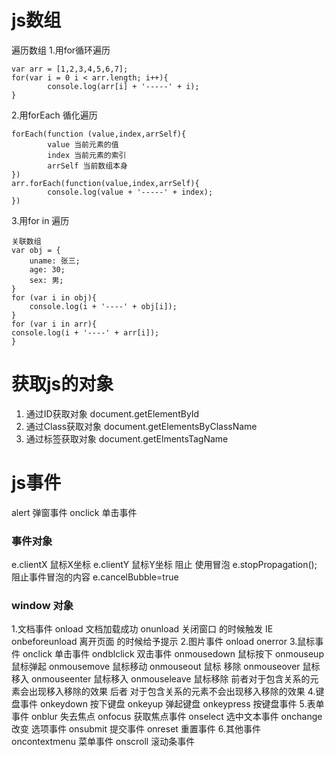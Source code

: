# js数组

遍历数组
1.用for循环遍历
```
var arr = [1,2,3,4,5,6,7];
for(var i = 0 i < arr.length; i++){
		console.log(arr[i] + '-----' + i);
}
```
2.用forEach 循化遍历
```
forEach(function (value,index,arrSelf){
		value 当前元素的值
		index 当前元素的索引
		arrSelf 当前数组本身
})
arr.forEach(function(value,index,arrSelf){
		console.log(value + '-----' + index);
})
```
3.用for in 遍历 
```
关联数组 
var obj = {
	uname: 张三;
	age: 30;
	sex: 男;
}
for (var i in obj){
	console.log(i + '----' + obj[i]);
}
for (var i in arr){
console.log(i + '----' + arr[i]);
}
```
# 获取js的对象
1. 通过ID获取对象
document.getElementById
2. 通过Class获取对象
document.getElementsByClassName
3. 通过标签获取对象
document.getElmentsTagName

# js事件
alert 弹窗事件
onclick 单击事件
### 事件对象 
e.clientX 鼠标X坐标
e.clientY 鼠标Y坐标
阻止 使用冒泡
e.stopPropagation();
阻止事件冒泡的内容
e.cancelBubble=true
### window 对象
1.文档事件
onload 文档加载成功
onunload 关闭窗口 的时候触发 IE
onbeforeunload 离开页面 的时候给予提示
2.图片事件
onload
onerror
3.鼠标事件
onclick  单击事件
ondblclick  双击事件
onmousedown  鼠标按下
onmouseup  鼠标弹起
onmousemove  鼠标移动
onmouseout  鼠标 移除
onmouseover 鼠标移入
onmouseenter 鼠标移入
onmouseleave 鼠标移除
前者对于包含关系的元素会出现移入移除的效果
后者 对于包含关系的元素不会出现移入移除的效果
4.键盘事件
onkeydown 按下键盘
onkeyup 弹起键盘
onkeypress 按键盘事件
5.表单事件
onblur  失去焦点
onfocus  获取焦点事件
onselect  选中文本事件
onchange  改变 选项事件
onsubmit 提交事件
onreset   重置事件
6.其他事件
oncontextmenu 菜单事件
onscroll 滚动条事件












